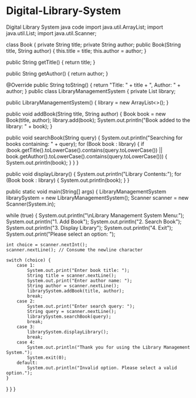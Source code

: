 # Digital-Library-System
Digital Library System java code
import java.util.ArrayList; import java.util.List; import java.util.Scanner;

class Book { private String title; private String author; public Book(String title, String author) { this.title = title; this.author = author; }

public String getTitle() { return title; }

public String getAuthor() { return author; }

@Override public String toString() { return "Title: " + title + ", Author: " + author; } public class LibraryManagementSystem { private List library;

public LibraryManagementSystem() { library = new ArrayList<>(); }

public void addBook(String title, String author) { Book book = new Book(title, author); library.add(book); System.out.println("Book added to the library: " + book); }

public void searchBook(String query) { System.out.println("Searching for books containing: " + query); for (Book book : library) { if (book.getTitle().toLowerCase().contains(query.toLowerCase()) || book.getAuthor().toLowerCase().contains(query.toLowerCase())) { System.out.println(book); } } }

public void displayLibrary() { System.out.println("Library Contents:"); for (Book book : library) { System.out.println(book); } }

public static void main(String[] args) { LibraryManagementSystem librarySystem = new LibraryManagementSystem(); Scanner scanner = new Scanner(System.in);

while (true) {
    System.out.println("\nLibrary Management System Menu:");
    System.out.println("1. Add Book");
    System.out.println("2. Search Book");
    System.out.println("3. Display Library");
    System.out.println("4. Exit");
    System.out.print("Please select an option: ");

    int choice = scanner.nextInt();
    scanner.nextLine(); // Consume the newline character

    switch (choice) {
        case 1:
            System.out.print("Enter book title: ");
            String title = scanner.nextLine();
            System.out.print("Enter author name: ");
            String author = scanner.nextLine();
            librarySystem.addBook(title, author);
            break;
        case 2:
            System.out.print("Enter search query: ");
            String query = scanner.nextLine();
            librarySystem.searchBook(query);
            break;
        case 3:
            librarySystem.displayLibrary();
            break;
        case 4:
            System.out.println("Thank you for using the Library Management System.");
            System.exit(0);
        default:
            System.out.println("Invalid option. Please select a valid option.");
    }
}
} }
